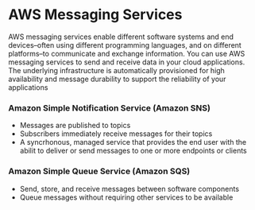 # AWS Messaging Services
AWS messaging services enable different software systems and end devices–often using different programming languages, and on different platforms–to communicate and exchange information. You can use AWS messaging services to send and receive data in your cloud applications. The underlying infrastructure is automatically provisioned for high availability and message durability to support the reliability of your applications

### Amazon Simple Notification Service (Amazon SNS)
* Messages are published to topics
* Subscribers immediately receive messages for their topics
* A syncrhonous, managed service that provides the end user with the abilit to deliver or send messages to one or more endpoints or clients

### Amazon Simple Queue Service (Amazon SQS)
* Send, store, and receive messages between software components
* Queue messages without requiring other services to be available